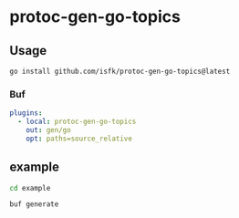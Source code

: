 # protoc-gen-go-topics

## Usage

`go install github.com/isfk/protoc-gen-go-topics@latest`

### Buf

```yaml
plugins:
  - local: protoc-gen-go-topics
    out: gen/go
    opt: paths=source_relative
```

## example

```sh
cd example

buf generate
```